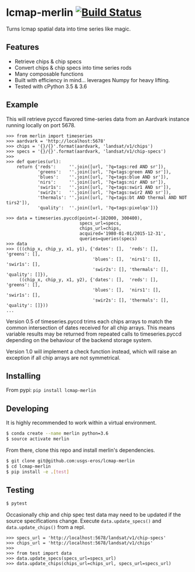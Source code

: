 

# lcmap-merlin [![Build Status](https://travis-ci.org/USGS-EROS/lcmap-merlin.svg?branch=develop)](https://travis-ci.org/USGS-EROS/lcmap-merlin)
Turns lcmap spatial data into time series like magic.

## Features
* Retrieve chips & chip specs
* Convert chips & chip specs into time series rods
* Many composable functions
* Built with efficiency in mind... leverages Numpy for heavy lifting.
* Tested with cPython 3.5 & 3.6

## Example
This will retrieve pyccd flavored time-series data from an Aardvark instance
running locally on port 5678.
```
>>> from merlin import timeseries
>>> aardvark = 'http://localhost:5678'
>>> chips = '{}/{}'.format(aardvark, 'landsat/v1/chips')
>>> specs = '{}/{}'.format(aardvark, 'landsat/v1/chip-specs')
>>>
>>> def queries(url):
    return {'reds':     ''.join([url, '?q=tags:red AND sr']),
            'greens':   ''.join([url, '?q=tags:green AND sr']),
            'blues':    ''.join([url, '?q=tags:blue AND sr']),
            'nirs':     ''.join([url, '?q=tags:nir AND sr']),
            'swir1s':   ''.join([url, '?q=tags:swir1 AND sr']),
            'swir2s':   ''.join([url, '?q=tags:swir2 AND sr']),
            'thermals': ''.join([url, '?q=tags:bt AND thermal AND NOT tirs2']),
            'quality':  ''.join([url, '?q=tags:pixelqa'])}

>>> data = timeseries.pyccd(point=(-182000, 300400),
                            specs_url=specs,
                            chips_url=chips,
                            acquired='1980-01-01/2015-12-31',
                            queries=queries(specs)
>>> data
>>> (((chip_x, chip_y, x1, y1), {'dates': [],  'reds': [],     'greens': [],
                                 'blues': [],  'nirs1': [],    'swir1s': [],
                                 'swir2s': [], 'thermals': [], 'quality': []}),
     ((chip_x, chip_y, x1, y2), {'dates': [],  'reds': [],     'greens': [],
                                 'blues': [],  'nirs1': [],    'swir1s': [],
                                 'swir2s': [], 'thermals': [], 'quality': []}))
...
```
Version 0.5 of timeseries.pyccd trims each chips arrays to match the
common intersection of dates received for all chip arrays.  This means variable
results may be returned from repeated calls to timeseries.pyccd depending on the
behaviour of the backend storage system.

Version 1.0 will implement a check function instead, which will raise an
exception if all chip arrays are not symmetrical.

## Installing

From pypi: ```pip install lcmap-merlin```

## Developing
It is highly recommended to work within a virtual environment.
```bash
$ conda create --name merlin python=3.6
$ source activate merlin
```

From there, clone this repo and install merlin's dependencies.
```bash
$ git clone git@github.com:usgs-eros/lcmap-merlin
$ cd lcmap-merlin
$ pip install -e .[test]
```

## Testing
```bash
$ pytest
```

Occasionally chip and chip spec test data may need to be updated if the source
specifications change.
Execute ```data.update_specs()``` and ```data.update_chips()``` from a repl.
```
>>> specs_url = 'http://localhost:5678/landsat/v1/chip-specs'
>>> chips_url = 'http://localhost:5678/landsat/v1/chips'
>>>
>>> from test import data
>>> data.update_specs(specs_url=specs_url)
>>> data.update_chips(chips_url=chips_url, specs_url=specs_url)
```
